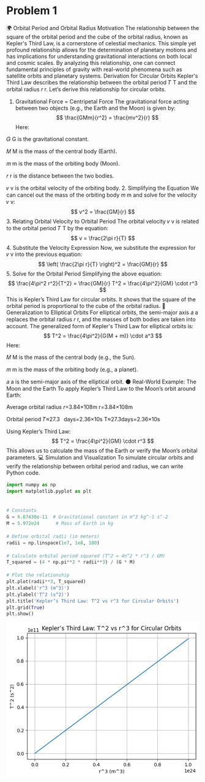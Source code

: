 # Problem 1
🌍 Orbital Period and Orbital Radius
Motivation
The relationship between the square of the orbital period and the cube of the orbital radius, known as Kepler's Third Law, is a cornerstone of celestial mechanics. This simple yet profound relationship allows for the determination of planetary motions and has implications for understanding gravitational interactions on both local and cosmic scales. By analyzing this relationship, one can connect fundamental principles of gravity with real-world phenomena such as satellite orbits and planetary systems.
Derivation for Circular Orbits
Kepler's Third Law describes the relationship between the orbital period 
𝑇
T and the orbital radius 
𝑟
r. Let’s derive this relationship for circular orbits.

1. Gravitational Force = Centripetal Force
The gravitational force acting between two objects (e.g., the Earth and the Moon) is given by:
$$
\frac{GMm}{r^2} = \frac{mv^2}{r}
$$
Here:

𝐺
G is the gravitational constant.

𝑀
M is the mass of the central body (Earth).

𝑚
m is the mass of the orbiting body (Moon).

𝑟
r is the distance between the two bodies.

𝑣
v is the orbital velocity of the orbiting body.
2. Simplifying the Equation
We can cancel out the mass of the orbiting body 
𝑚
m and solve for the velocity 
𝑣
v:
$$
v^2 = \frac{GM}{r}
$$
3. Relating Orbital Velocity to Orbital Period
The orbital velocity 
𝑣
v is related to the orbital period 
𝑇
T by the equation:
$$
v = \frac{2\pi r}{T}
$$
4. Substitute the Velocity Expression
Now, we substitute the expression for 
𝑣
v into the previous equation:
$$
\left( \frac{2\pi r}{T} \right)^2 = \frac{GM}{r}
$$
5. Solve for the Orbital Period
Simplifying the above equation:
$$
\frac{4\pi^2 r^2}{T^2} = \frac{GM}{r}
T^2 = \frac{4\pi^2}{GM} \cdot r^3
$$
This is Kepler’s Third Law for circular orbits. It shows that the square of the orbital period is proportional to the cube of the orbital radius.
🌌 Generalization to Elliptical Orbits
For elliptical orbits, the semi-major axis 
𝑎
a replaces the orbital radius 
𝑟
r, and the masses of both bodies are taken into account. The generalized form of Kepler's Third Law for elliptical orbits is:
$$
T^2 = \frac{4\pi^2}{G(M + m)} \cdot a^3
$$
Here:

𝑀
M is the mass of the central body (e.g., the Sun).

𝑚
m is the mass of the orbiting body (e.g., a planet).

𝑎
a is the semi-major axis of the elliptical orbit.
🌑 Real-World Example: The Moon and the Earth
To apply Kepler’s Third Law to the Moon’s orbit around Earth:

Average orbital radius 
𝑟=3.84×108m
r=3.84×108m

Orbital period 𝑇≈27.3
 
days=2.36×10s
T≈27.3days=2.36×10s

Using Kepler’s Third Law:
$$
T^2 = \frac{4\pi^2}{GM} \cdot r^3
$$
This allows us to calculate the mass of the Earth or verify the Moon’s orbital parameters.
💻 Simulation and Visualization
To simulate circular orbits and verify the relationship between orbital period and radius, we can write Python code. 


```python
import numpy as np
import matplotlib.pyplot as plt


# Constants
G = 6.67430e-11  # Gravitational constant in m^3 kg^-1 s^-2
M = 5.972e24      # Mass of Earth in kg

# Define orbital radii (in meters)
radii = np.linspace(1e7, 1e8, 100)

# Calculate orbital period squared (T^2 = 4π^2 * r^3 / GM)
T_squared = (4 * np.pi**2 * radii**3) / (G * M)

# Plot the relationship
plt.plot(radii**3, T_squared)
plt.xlabel('r^3 (m^3)')
plt.ylabel('T^2 (s^2)')
plt.title('Kepler’s Third Law: T^2 vs r^3 for Circular Orbits')
plt.grid(True)
plt.show()
```

![alt text](image-2.png)
